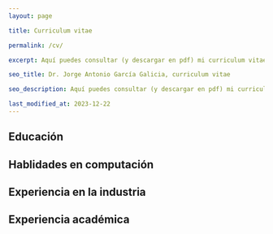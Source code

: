 ```yaml
---
layout: page

title: Curriculum vitae

permalink: /cv/

excerpt: Aquí puedes consultar (y descargar en pdf) mi curriculum vitae.

seo_title: Dr. Jorge Antonio García Galicia, curriculum vitae

seo_description: Aquí puedes consultar (y descargar en pdf) mi curriculum vitae.

last_modified_at: 2023-12-22
---
```


## Educación

## Hablidades en computación

## Experiencia en la industria

## Experiencia académica
